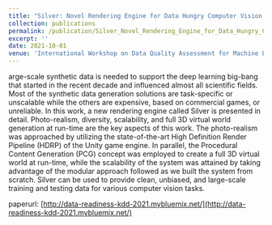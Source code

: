 ```yaml
---
title: "Silver: Novel Rendering Engine for Data Hungry Computer Vision Models"
collection: publications
permalink: /publication/Silver_Novel_Rendering_Engine_for_Data_Hungry_Computer_Vision_Models_KDD_2021
excerpt: ''
date: 2021-10-01
venue: 'International Workshop on Data Quality Assessment for Machine Learning'
---
```

arge-scale synthetic data is needed to support the deep learning big-bang that started in the recent decade and influenced almost all scientific fields. Most of the synthetic data generation solutions are task-specific or unscalable while the others are expensive, based on commercial games, or unreliable. In this work, a new rendering engine called Silver is presented in detail. Photo-realism, diversity, scalability, and full 3D virtual world generation at run-time are the key aspects of this work. The photo-realism was approached by utilizing the state-of-the-art High Definition Render Pipeline (HDRP) of the Unity game engine. In parallel, the Procedural Content Generation (PCG) concept was employed to create a full 3D virtual world at run-time, while the scalability of the system was attained by taking advantage of the modular approach followed as we built the system from scratch. Silver can be used to provide clean, unbiased, and large-scale training and testing data for various computer vision tasks.

paperurl: [http://data-readiness-kdd-2021.mybluemix.net/](http://data-readiness-kdd-2021.mybluemix.net/)
